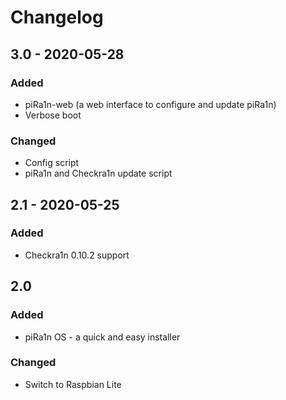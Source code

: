 # Changelog

## 3.0 - 2020-05-28
### Added
- piRa1n-web (a web interface to configure and update piRa1n)
- Verbose boot

### Changed
- Config script
- piRa1n and Checkra1n update script

## 2.1 - 2020-05-25
### Added
- Checkra1n 0.10.2 support

## 2.0
### Added
- piRa1n OS - a quick and easy installer
### Changed
- Switch to Raspbian Lite

